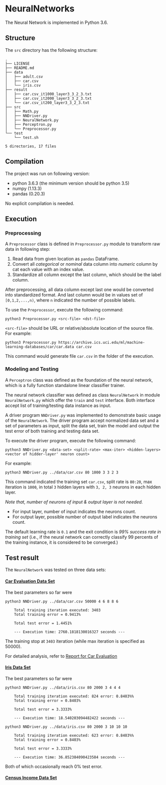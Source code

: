 # NeuralNetworks

The Neural Network is implemented in Python 3.6.

## Structure

The `src` directory has the following structure:

    .
    ├── LICENSE
    ├── README.md
    ├── data
    │   ├── adult.csv
    │   ├── car.csv
    │   └── iris.csv
    ├── result
    │   ├── car.csv_it1000_layer3_3_2_3.txt
    │   ├── car.csv_it2000_layer3_3_2_3.txt
    │   └── car.csv_it200_layer3_3_2_3.txt
    ├── src
    │   ├── Math.py
    │   ├── NNDriver.py
    │   ├── NeuralNetwork.py
    │   ├── Perceptron.py
    │   └── Preprocessor.py
    └── test
        └── test.sh

    5 directories, 17 files


## Compilation

The project was run on following version:

-   python 3.6.3 (the minimum version should be python 3.5)
-   numpy (1.13.3)
-   pandas (0.20.3)

No explicit compilation is needed.


## Execution

### Preprocessing

A `Preprocessor` class is defined in `Preprocessor.py` module to transform raw
data in following step:

1.  Read data from given location as `pandas` DataFrame.
2.  Convert all _categorical_ or _nominal_ data column into _numeric_ column by
    cat each value with an index value.
3.  Standardize all column except the last column, which should be the label
    column.

After preprocessing, all data column except last one would be converted into
standardized format. And last column would be in values set of `[0,1,2,...,n)`,
where `n` indicated the number of possible labels.

To use the `Preprocessor`, execute the following command:

    python3 Preprocessor.py <src-file> <dst-file>

`<src-file>` should be URL or relative/absolute location of the source file.
For example:

    python3 Preprocessor.py https://archive.ics.uci.edu/ml/machine-learning-databases/car/car.data car.csv

This command would generate file `car.csv` in the folder of the execution.

### Modeling and Testing

A `Perceptron` class was defined as the foundation of the neural network, which
is a fully function standalone linear classifier trainer.

The neural network classifier was defined as class `NeuralNetwork` in module
`NeuralNetwork.py` which offer the `train` and `test` interface. Both interface
accept list of training/testing data instance as input.

A driver program `NNDriver.py` was implemented to demonstrate basic usage of
the `NeuralNetwork`. The driver program accept normalized data set and a set of
parameters as input, split the data set, train the model and output the test
error of both training and testing data set.

To execute the driver program, execute the following command:

    python3 NNDriver.py <data-set> <split-rate> <max-iter> <hidden-layers> <vector of hidder-layer' neuron count>

For example:

    python3 NNDriver.py ../data/car.csv 80 1000 3 3 2 3

This command indicated the training set `car.csv`, split rate is `80:20`, max
iteration is `1000`, in total `3` hidden layers with `3, 2, 3` neurons in
each hidden layer.

*Note that, number of neurons of input & output layer is not needed.*

-   For input layer, number of input indicates the neurons count.
-   For output layer, possible number of output label indicates the neurons
    count.

The default learning rate is `0.1` and the exit condition is *99% success rate
in training set* (i.e., if the neural network can correctly classify 99
percents of the training instance, it is considered to be converged.)

## Test result

The `NeuralNetwork` was tested on three data sets:

#### [Car Evaluation Data Set](https://archive.ics.uci.edu/ml/datasets/Car+Evaluation)

The best parameters so far were

    python3 NNDriver.py ../data/car.csv 50000 4 6 8 8 6

        Total training iteration executed: 3403
        Total training error = 0.9413%

        Total test error = 1.4451%

        --- Execution time: 2760.1818130016327 seconds ---

The training stop at `3403` iteration (while max iteration is specified as 50000).

For detailed analysis, refer to [Report for Car Evaluation](./result/car/report.md)

#### [Iris Data Set](https://archive.ics.uci.edu/ml/datasets/Iris)

The best parameters so far were

    python3 NNDriver.py ../data/iris.csv 80 2000 3 4 4 4

        Total training iteration executed: 824 error: 0.8403%%
        Total training error = 0.8403%

        Total test error = 3.3333%

        --- Execution time: 18.540203094482422 seconds ---

    python3 NNDriver.py ../data/iris.csv 80 2000 3 10 10 10

        Total training iteration executed: 623 error: 0.8403%%
        Total training error = 0.8403%

        Total test error = 3.3333%

        --- Execution time: 36.852384090423584 seconds ---

Both of which occasionally reach 0% test error.

#### [Census Income Data Set](https://archive.ics.uci.edu/ml/datasets/Census+Income)
